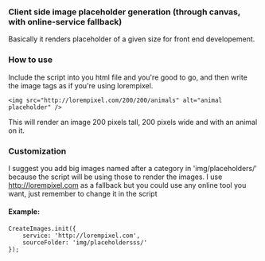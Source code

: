 ### Client side image placeholder generation (through canvas, with online-service fallback)

Basically it renders placeholder of a given size for front end developement.

### How to use

Include the script into you html file and you're good to go, and then write the image tags as if you're using lorempixel.

    <img src="http://lorempixel.com/200/200/animals" alt="animal placeholder" />

This will render an image 200 pixels tall, 200 pixels wide and with an animal on it.

### Customization

I suggest you add big images named after a category in 'img/placeholders/' because the script will be using those to render the images.
I use http://lorempixel.com as a fallback but you could use any online tool you want, just remember to change it in the script

#### Example:
    CreateImages.init({
        service: 'http://lorempixel.com',
        sourceFolder: 'img/placeholdersss/'
    });
